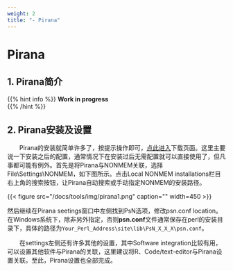 ```yaml
---
weight: 2
title: "- Pirana"
---
```


<!-- <font style="font-size:2em">Pirana</font>   -->
# Pirana
## 1. Pirana简介
{{% hint info %}}
**Work in progress**  
{{% /hint %}}

## 2. Pirana安装及设置
&emsp;&emsp;Pirana的安装就简单许多了，按提示操作即可，[点此进入](https://lp.certara.com/WFDownloadPirana.html)下载页面。这里主要说一下安装之后的配置，通常情况下在安装过后无需配置就可以直接使用了，但凡事都可能有例外。首先是将Pirana与NONMEM关联，选择File\Settings\NONMEM，如下图所示。点击Local NONMEM installations栏目右上角的搜索按钮，让Pirana自动搜索或手动指定NONMEM的安装路径。

{{< figure src="/docs/tools/img/pirana1.png" caption="" width=450 >}}

然后继续在Pirana seetings窗口中左侧找到PsN选项，修改psn.conf location。在Windows系统下，除非另外指定，否则**psn.conf**文件通常保存在perl的安装目录下，具体的路径为`Your_Perl_Address\site\lib\PsN_X_X_X\psn.conf`。

&emsp;&emsp;在settings左侧还有许多其他的设置，其中Software integration比较有用，可以设置其他软件与Pirana的关联，这里建议将R、Code/text-editor与Pirana设置关联。至此，Pirana设置也全部完成。




